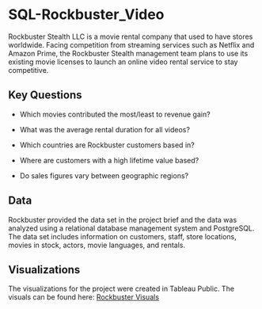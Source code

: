 # SQL-Rockbuster_Video

Rockbuster Stealth LLC is a movie rental company that used to have stores worldwide. Facing competition from streaming services such as Netflix and Amazon Prime, the Rockbuster Stealth management team plans to use its existing movie licenses to launch an online video rental service to stay competitive.

## Key Questions

- Which movies contributed the most/least to revenue gain?

- What was the average rental duration for all videos?

- Which countries are Rockbuster customers based in?

- Where are customers with a high lifetime value based?

- Do sales figures vary between geographic regions?

## Data

Rockbuster provided the data set in the project brief and the data was analyzed using a relational database management system and PostgreSQL. The data set includes information on customers, staff, store locations, 
movies in stock, actors, movie languages, and rentals. 

## Visualizations

The visualizations for the project were created in Tableau Public. The visuals can be found here: [Rockbuster Visuals](https://public.tableau.com/views/3_10RockbusterVisualizations/Top_99Movies?:language=en-US&:display_count=n&:origin=viz_share_link)
